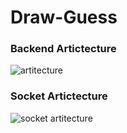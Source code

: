 # Draw-Guess

### Backend Artictecture
![artitecture](https://user-images.githubusercontent.com/110441965/218387977-f74caa88-7aaf-47b1-a0ba-467cbe2b2a90.png)

### Socket Artictecture
![socket artitecture](https://user-images.githubusercontent.com/110441965/218389782-b688b7fb-b0a0-4961-9b50-4a1d9a968121.png)
